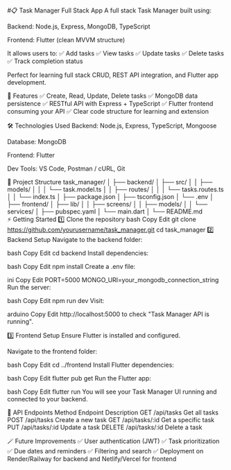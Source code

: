 #📋 Task Manager Full Stack App
A full stack Task Manager built using:

Backend: Node.js, Express, MongoDB, TypeScript

Frontend: Flutter (clean MVVM structure)

It allows users to:
✅ Add tasks
✅ View tasks
✅ Update tasks
✅ Delete tasks
✅ Track completion status

Perfect for learning full stack CRUD, REST API integration, and Flutter app development.

🚀 Features
✅ Create, Read, Update, Delete tasks
✅ MongoDB data persistence
✅ RESTful API with Express + TypeScript
✅ Flutter frontend consuming your API
✅ Clear code structure for learning and extension

🛠️ Technologies Used
Backend: Node.js, Express, TypeScript, Mongoose

Database: MongoDB

Frontend: Flutter

Dev Tools: VS Code, Postman / cURL, Git

📂 Project Structure
task_manager/
│
├── backend/
│   ├── src/
│   │   ├── models/
│   │   │   └── task.model.ts
│   │   ├── routes/
│   │   │   └── tasks.routes.ts
│   │   └── index.ts
│   ├── package.json
│   ├── tsconfig.json
│   └── .env
│
├── frontend/
│   ├── lib/
│   │   ├── screens/
│   │   ├── models/
│   │   └── services/
│   ├── pubspec.yaml
│   └── main.dart
│
└── README.md
<br>
⚡ Getting Started
1️⃣ Clone the repository
bash
Copy
Edit
git clone https://github.com/yourusername/task_manager.git
cd task_manager
2️⃣ Backend Setup
Navigate to the backend folder:

bash
Copy
Edit
cd backend
Install dependencies:

bash
Copy
Edit
npm install
Create a .env file:

ini
Copy
Edit
PORT=5000
MONGO_URI=your_mongodb_connection_string
Run the server:

bash
Copy
Edit
npm run dev
Visit:

arduino
Copy
Edit
http://localhost:5000
to check "Task Manager API is running".

3️⃣ Frontend Setup
Ensure Flutter is installed and configured.

Navigate to the frontend folder:

bash
Copy
Edit
cd ../frontend
Install Flutter dependencies:

bash
Copy
Edit
flutter pub get
Run the Flutter app:

bash
Copy
Edit
flutter run
You will see your Task Manager UI running and connected to your backend.

📡 API Endpoints
Method	Endpoint	Description
GET	/api/tasks	Get all tasks
POST	/api/tasks	Create a new task
GET	/api/tasks/:id	Get a specific task
PUT	/api/tasks/:id	Update a task
DELETE	/api/tasks/:id	Delete a task

🪄 Future Improvements
✅ User authentication (JWT)
✅ Task prioritization
✅ Due dates and reminders
✅ Filtering and search
✅ Deployment on Render/Railway for backend and Netlify/Vercel for frontend
